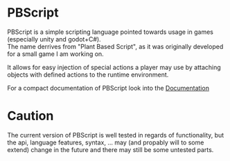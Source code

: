 # PBScript

PBScript is a simple scripting language pointed towards usage in games (especially unity and godot+C#).  
The name derrives from "Plant Based Script", as it was originally developed for a small game I am working on.

It allows for easy injection of special actions a player may use by attaching objects with defined actions to the runtime environment.

For a compact documentation of PBScript look into the [Documentation](Documentation/Index.html)


# Caution
The current version of PBScript is well tested in regards of functionality, but the api, language features, syntax, ... may (and propably will to some extend) change in the future and there may still be some untested parts.

